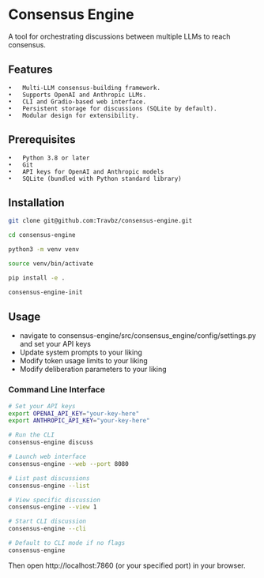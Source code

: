# Consensus Engine

A tool for orchestrating discussions between multiple LLMs to reach consensus.

## Features

	•	Multi-LLM consensus-building framework.
	•	Supports OpenAI and Anthropic LLMs.
	•	CLI and Gradio-based web interface.
	•	Persistent storage for discussions (SQLite by default).
	•	Modular design for extensibility.

## Prerequisites

	•	Python 3.8 or later
	•	Git
	•	API keys for OpenAI and Anthropic models
	•	SQLite (bundled with Python standard library)

## Installation



```bash
git clone git@github.com:Travbz/consensus-engine.git

cd consensus-engine

python3 -m venv venv

source venv/bin/activate

pip install -e .

consensus-engine-init

```

## Usage
* navigate to consensus-engine/src/consensus_engine/config/settings.py and set your API keys
* Update system prompts to your liking
* Modify token usage limits to your liking
* Modify deliberation parameters to your liking


### Command Line Interface
```bash
# Set your API keys
export OPENAI_API_KEY="your-key-here"
export ANTHROPIC_API_KEY="your-key-here"

# Run the CLI
consensus-engine discuss

# Launch web interface
consensus-engine --web --port 8080

# List past discussions
consensus-engine --list

# View specific discussion
consensus-engine --view 1

# Start CLI discussion
consensus-engine --cli

# Default to CLI mode if no flags
consensus-engine


```

Then open http://localhost:7860 (or your specified port) in your browser.
